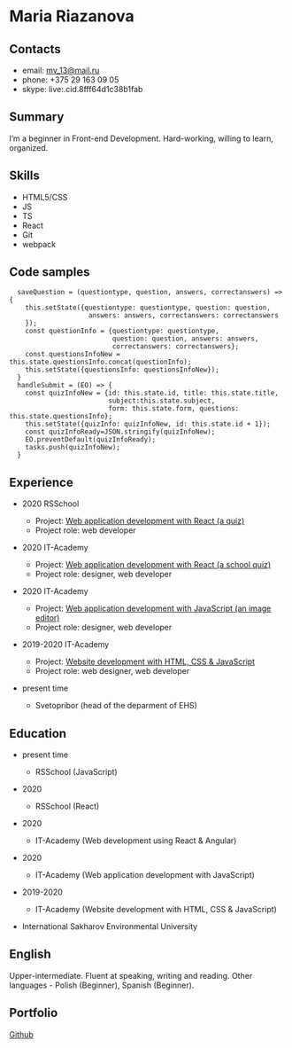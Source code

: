 # Maria Riazanova

## Contacts
* email: mv_13@mail.ru 
* phone: +375 29 163 09 05
* skype: live:.cid.8fff64d1c38b1fab

## Summary
I’m a beginner in Front-end Development. Hard-working, willing to learn, organized.

## Skills
* HTML5/CSS
* JS
* TS
* React
* Git 
* webpack

## Code samples
```
  saveQuestion = (questiontype, question, answers, correctanswers) => {
    this.setState({questiontype: questiontype, question: question,
                    answers: answers, correctanswers: correctanswers
    });
    const questionInfo = {questiontype: questiontype,
                          question: question, answers: answers,
                          correctanswers: correctanswers}; 
    const questionsInfoNew = this.state.questionsInfo.concat(questionInfo); 
    this.setState({questionsInfo: questionsInfoNew}); 
  } 
  handleSubmit = (EO) => {
    const quizInfoNew = {id: this.state.id, title: this.state.title, 
                         subject:this.state.subject, 
                         form: this.state.form, questions: this.state.questionsInfo};
    this.setState({quizInfo: quizInfoNew, id: this.state.id + 1});                   
    const quizInfoReady=JSON.stringify(quizInfoNew);
    EO.preventDefault(quizInfoReady);
    tasks.push(quizInfoNew);
  }
```
## Experience
* 2020   RSSchool
  * Project: [Web application development with React (a quiz)](https://github.com/mariariazanova/songbird/)
  * Project role: web developer

* 2020   IT-Academy
  * Project: [Web application development with React (a school quiz)](https://github.com/mariariazanova/schoolquiz/)
  * Project role: designer, web developer

* 2020   IT-Academy
  * Project: [Web application development with JavaScript (an image editor)](https://github.com/mariariazanova/image_editor/)
  * Project role: designer, web developer
  
        
* 2019-2020	IT-Academy 
  * Project: [Website development with HTML, CSS & JavaScript](https://github.com/mariariazanova/ntc)
  *	Project role: web designer, web developer
  
* present time	
  * Svetopribor (head of the deparment of EHS)  
  
## Education
* present time	
  * RSSchool (JavaScript)

* 2020  
  * RSSchool (React)  
  
* 2020  
  * IT-Academy (Web development using React & Angular)
  
* 2020  
  * IT-Academy (Web application development with JavaScript)
  
* 2019-2020 
  * IT-Academy (Website development with HTML, CSS & JavaScript)
  
* International Sakharov Environmental University 

## English
Upper-intermediate. Fluent at speaking, writing and reading.
Other languages - Polish (Beginner), Spanish (Beginner).

## Portfolio
[Github](https://github.com/mariariazanova)
